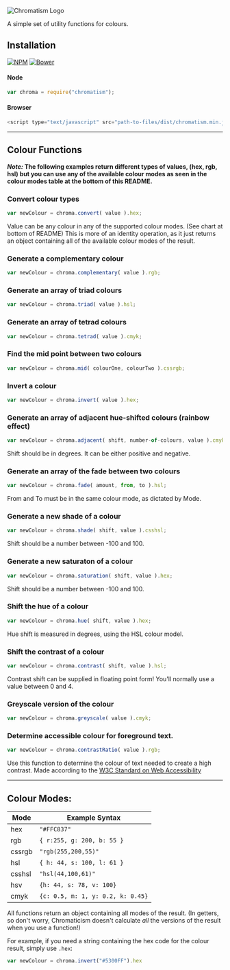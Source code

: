 ![Chromatism Logo](http://digitalpanda.ca/resources/img/chromatism.png)

A simple set of utility functions for colours.

## Installation

[![NPM](https://nodei.co/npm/chromatism.png?mini=true)](https://nodei.co/npm/chromatism/)
[![Bower](http://digitalpanda.ca/resources/img/bower-chromatism.png)](https://nodei.co/npm/chromatism/)

#### Node
```javascript
var chroma = require("chromatism");
```
#### Browser
```javascript
<script type="text/javascript" src="path-to-files/dist/chromatism.min.js"></script>
```

---

## Colour Functions

**_Note:_ The following examples return different types of values, (hex, rgb, hsl) but you can use any of the available colour modes as seen in the colour modes table at the bottom of this README.**

### Convert colour types
```javascript
var newColour = chroma.convert( value ).hex;
```

Value can be any colour in any of the supported colour modes. (See chart at bottom of README) This is more of an identity operation, as it just returns an object containing all of the available colour modes of the result.

### Generate a complementary colour
```javascript
var newColour = chroma.complementary( value ).rgb;
```

### Generate an array of triad colours
```javascript
var newColour = chroma.triad( value ).hsl;
```

### Generate an array of tetrad colours
```javascript
var newColour = chroma.tetrad( value ).cmyk;
```

### Find the mid point between two colours
```javascript
var newColour = chroma.mid( colourOne, colourTwo ).cssrgb;
```

### Invert a colour
```javascript
var newColour = chroma.invert( value ).hex;
```

### Generate an array of adjacent hue-shifted colours (rainbow effect)
```javascript
var newColour = chroma.adjacent( shift, number-of-colours, value ).cmyk;
```

Shift should be in degrees. It can be either positive and negative.

### Generate an array of the fade between two colours
```javascript
var newColour = chroma.fade( amount, from, to ).hsl;
```

From and To must be in the same colour mode, as dictated by Mode.

### Generate a new shade of a colour
```javascript
var newColour = chroma.shade( shift, value ).csshsl;
```

Shift should be a number between -100 and 100.

### Generate a new saturaton of a colour
```javascript
var newColour = chroma.saturation( shift, value ).hex;
```

Shift should be a number between -100 and 100.

### Shift the hue of a colour
```javascript
var newColour = chroma.hue( shift, value ).hex;
```

Hue shift is measured in degrees, using the HSL colour model.

### Shift the contrast of a colour
```javascript
var newColour = chroma.contrast( shift, value ).hsl;
```

Contrast shift can be supplied in floating point form! You'll normally use a value between 0 and 4.

### Greyscale version of the colour
```javascript
var newColour = chroma.greyscale( value ).cmyk;
```

### Determine accessible colour for foreground text.
```javascript
var newColour = chroma.contrastRatio( value ).rgb;
```

Use this function to determine the colour of text needed to create a high contrast. Made according to the [W3C Standard on Web Accessibility](http://www.w3.org/TR/UNDERSTANDING-WCAG20/visual-audio-contrast-contrast.html)

---

## Colour Modes:

| Mode    | Example Syntax                    |
|---------|-----------------------------------|
| hex     | `"#FFC837"`                       |
| rgb     | `{ r:255, g: 200, b: 55 }`        |
| cssrgb  | `"rgb(255,200,55)"`               |
| hsl     | `{ h: 44, s: 100, l: 61 }`        |
| csshsl  | `"hsl(44,100,61)"`                |
| hsv     | `{h: 44, s: 78, v: 100}`          |
| cmyk    | `{c: 0.5, m: 1, y: 0.2, k: 0.45}` |

All functions return an object containing all modes of the result. (In getters, so don't worry, Chromaticism doesn't calculate *all* the versions of the result when you use a function!)

For example, if you need a string containing the hex code for the colour result, simply use `.hex`:

```javascript
var newColour = chroma.invert("#5300FF").hex
```